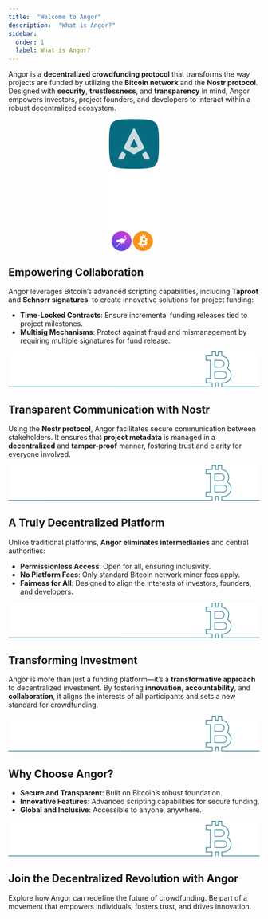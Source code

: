 ```yaml
---
title:  "Welcome to Angor"
description:  "What is Angor?"
sidebar:
  order: 1
  label: What is Angor?
---
```


Angor is a **decentralized crowdfunding protocol** that transforms the way projects are funded by utilizing the **Bitcoin network** and the **Nostr protocol**. Designed with **security**, **trustlessness**, and **transparency** in mind, Angor empowers investors, project founders, and developers to interact within a robust decentralized ecosystem.

<div style="display: flex; flex-direction: column; align-items: center; width: 100%; max-width: 400px; margin: 0 auto;">
  <img src="/angor.svg" alt="Angor Logo" style="width: 100px; height: auto; max-width: 100%;" />
  
  <img src="/Arrow.gif" alt="Arrow" style="width: 100px; height: auto; max-width: 100%; margin-top:0px;" />
  
  <div style="display: flex; justify-content: center; align-items: center; gap: 0.2rem; width: 100%; margin-top: 0px;">
    <img src="/nostr.png" alt="Nostr" style="width: 40px; height: auto; margin-top:0px; margin-left: -7px;" /> 
    <img src="/bitcoin.png" alt="Bitcoin" style="width: 40px; height: auto; margin-top:0px;" />
  </div>
</div>

## Empowering Collaboration

Angor leverages Bitcoin’s advanced scripting capabilities, including **Taproot** and **Schnorr signatures**, to create innovative solutions for project funding:

- **Time-Locked Contracts**: Ensure incremental funding releases tied to project milestones.
- **Multisig Mechanisms**: Protect against fraud and mismanagement by requiring multiple signatures for fund release.

![bitcoin](./bitcoin2.svg)

## Transparent Communication with Nostr

Using the **Nostr protocol**, Angor facilitates secure communication between stakeholders. It ensures that **project metadata** is managed in a **decentralized** and **tamper-proof** manner, fostering trust and clarity for everyone involved.

![bitcoin](./bitcoin2.svg)

## A Truly Decentralized Platform

Unlike traditional platforms, **Angor eliminates intermediaries** and central authorities:

- **Permissionless Access**: Open for all, ensuring inclusivity.
- **No Platform Fees**: Only standard Bitcoin network miner fees apply.
- **Fairness for All**: Designed to align the interests of investors, founders, and developers.

![bitcoin](./bitcoin2.svg)

## Transforming Investment

Angor is more than just a funding platform—it’s a **transformative approach** to decentralized investment. By fostering **innovation**, **accountability**, and **collaboration**, it aligns the interests of all participants and sets a new standard for crowdfunding.

![bitcoin](./bitcoin2.svg)

## Why Choose Angor?

- **Secure and Transparent**: Built on Bitcoin’s robust foundation.
- **Innovative Features**: Advanced scripting capabilities for secure funding.
- **Global and Inclusive**: Accessible to anyone, anywhere.

![bitcoin](./bitcoin2.svg)

## Join the Decentralized Revolution with Angor

Explore how Angor can redefine the future of crowdfunding. Be part of a movement that empowers individuals, fosters trust, and drives innovation.